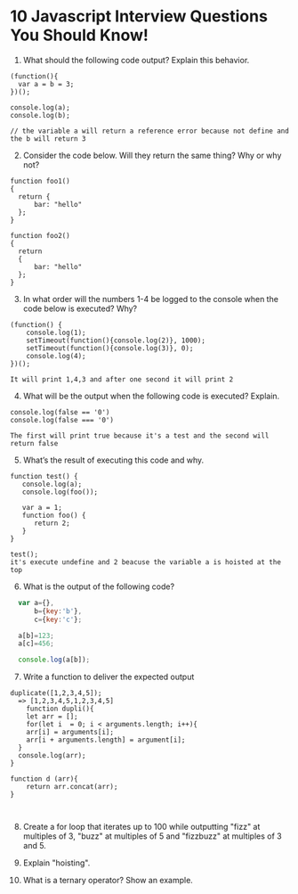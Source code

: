 # 10 Javascript Interview Questions You Should Know!


1) What should the following code output? Explain this behavior.

```
(function(){
  var a = b = 3;
})();

console.log(a);
console.log(b);

// the variable a will return a reference error because not define and the b will return 3
```

2) Consider the code below. Will they return the same thing? Why or why not?

```
function foo1()
{
  return {
      bar: "hello"
  };
}

function foo2()
{
  return
  {
      bar: "hello"
  };
}
```

3) In what order will the numbers 1-4 be logged to the console when the code below is executed? Why?
```
(function() {
    console.log(1);
    setTimeout(function(){console.log(2)}, 1000);
    setTimeout(function(){console.log(3)}, 0);
    console.log(4);
})();

It will print 1,4,3 and after one second it will print 2
```

4) What will be the output when the following code is executed? Explain.
```
console.log(false == '0')
console.log(false === '0')

The first will print true because it's a test and the second will return false 
```

5) What’s the result of executing this code and why.
```
function test() {
   console.log(a);
   console.log(foo());

   var a = 1;
   function foo() {
      return 2;
   }
}

test();
it's execute undefine and 2 beacuse the variable a is hoisted at the top
```

6) What is the output of the following code?
```javascript
  var a={},
      b={key:'b'},
      c={key:'c'};

  a[b]=123;
  a[c]=456;

  console.log(a[b]);
```


7) Write a function to deliver the expected output
```
duplicate([1,2,3,4,5]);
  => [1,2,3,4,5,1,2,3,4,5]
    function dupli(){
    let arr = [];
    for(let i  = 0; i < arguments.length; i++){
    arr[i] = arguments[i];
    arr[i + arguments.length] = argument[i];
  }
  console.log(arr);
}

function d (arr){
    return arr.concat(arr);
}



```

8) Create a for loop that iterates up to 100 while outputting "fizz" at multiples of 3, "buzz" at multiples of 5 and "fizzbuzz" at multiples of 3 and 5.

9) Explain "hoisting".

10) What is a ternary operator? Show an example.
